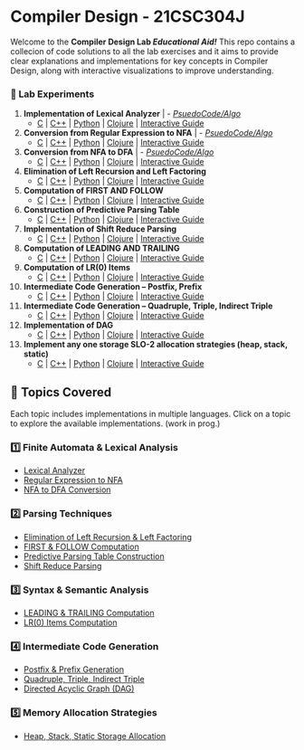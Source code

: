 # Compiler Design - 21CSC304J

Welcome to the **Compiler Design Lab *Educational Aid!*** This repo contains a collecion of code solutions to all the lab exercises and it aims to provide clear explanations and implementations for key concepts in Compiler Design, along with interactive visualizations to improve understanding.

### 📝 Lab Experiments

1. **Implementation of Lexical Analyzer** | - [*PsuedoCode/Algo*](#) 
   - [C](#) | [C++](#) | [Python](#) | [Clojure](#) | [Interactive Guide](#)  
2. **Conversion from Regular Expression to NFA** | - [*PsuedoCode/Algo*](#)  
   - [C](#) | [C++](#) | [Python](#) | [Clojure](#) | [Interactive Guide](#)  
3. **Conversion from NFA to DFA** | - [*PsuedoCode/Algo*](#) 
   - [C](src/nfa_to_dfa/c_implemenation/) | [C++](#) | [Python](#) | [Clojure](#) | [Interactive Guide](#)  
4. **Elimination of Left Recursion and Left Factoring**  
   - [C](#) | [C++](#) | [Python](#) | [Clojure](#) | [Interactive Guide](#)  
5. **Computation of FIRST AND FOLLOW**  
   - [C](#) | [C++](#) | [Python](#) | [Clojure](#) | [Interactive Guide](#)  
6. **Construction of Predictive Parsing Table**  
   - [C](#) | [C++](#) | [Python](#) | [Clojure](#) | [Interactive Guide](#)  
7. **Implementation of Shift Reduce Parsing**  
   - [C](#) | [C++](#) | [Python](#) | [Clojure](#) | [Interactive Guide](#)  
8. **Computation of LEADING AND TRAILING**  
   - [C](#) | [C++](#) | [Python](#) | [Clojure](#) | [Interactive Guide](#)  
9. **Computation of LR(0) Items**  
   - [C](#) | [C++](#) | [Python](#) | [Clojure](#) | [Interactive Guide](#)  
10. **Intermediate Code Generation – Postfix, Prefix**  
    - [C](#) | [C++](#) | [Python](#) | [Clojure](#) | [Interactive Guide](#)  
11. **Intermediate Code Generation – Quadruple, Triple, Indirect Triple**  
    - [C](#) | [C++](#) | [Python](#) | [Clojure](#) | [Interactive Guide](#)  
12. **Implementation of DAG**  
    - [C](#) | [C++](#) | [Python](#) | [Clojure](#) | [Interactive Guide](#)  
13. **Implement any one storage SLO-2 allocation strategies (heap, stack, static)** 
    - [C](#) | [C++](#) | [Python](#) | [Clojure](#) | [Interactive Guide](#)
      

## 📂 Topics Covered

Each topic includes implementations in multiple languages. Click on a topic to explore the available implementations. (work in prog.)

### 1️⃣ Finite Automata & Lexical Analysis
- [Lexical Analyzer](implementations/lexical-analysis/)
- [Regular Expression to NFA](implementations/regex-to-nfa/)
- [NFA to DFA Conversion](implementations/nfa-to-dfa/)

### 2️⃣ Parsing Techniques
- [Elimination of Left Recursion & Left Factoring](implementations/left-recursion/)
- [FIRST & FOLLOW Computation](implementations/first-follow/)
- [Predictive Parsing Table Construction](implementations/predictive-parsing/)
- [Shift Reduce Parsing](implementations/shift-reduce/)

### 3️⃣ Syntax & Semantic Analysis
- [LEADING & TRAILING Computation](implementations/leading-trailing/)
- [LR(0) Items Computation](implementations/lr0/)

### 4️⃣ Intermediate Code Generation
- [Postfix & Prefix Generation](implementations/intermediate-code/postfix-prefix/)
- [Quadruple, Triple, Indirect Triple](implementations/intermediate-code/quadruple-triple/)
- [Directed Acyclic Graph (DAG)](implementations/dag/)

### 5️⃣ Memory Allocation Strategies
- [Heap, Stack, Static Storage Allocation](implementations/memory-allocation/)

